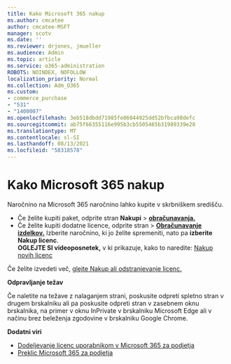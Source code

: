 ```yaml
---
title: Kako Microsoft 365 nakup
ms.author: cmcatee
author: cmcatee-MSFT
manager: scotv
ms.date: ''
ms.reviewer: drjones, jmueller
ms.audience: Admin
ms.topic: article
ms.service: o365-administration
ROBOTS: NOINDEX, NOFOLLOW
localization_priority: Normal
ms.collection: Adm_O365
ms.custom:
- commerce_purchase
- "531"
- "1400007"
ms.openlocfilehash: 3eb518dbdd71985fe06044925dd52bfbca98defc
ms.sourcegitcommit: ab75f66355116e995b3cb5505465b31989339e28
ms.translationtype: MT
ms.contentlocale: sl-SI
ms.lasthandoff: 08/13/2021
ms.locfileid: "58318578"
---
```

# <a name="how-to-make-a-microsoft-365-purchase"></a>Kako Microsoft 365 nakup

Naročnino na Microsoft 365 naročnino lahko kupite v skrbniškem središču.
  
- Če želite kupiti paket, odprite stran **Nakupi** \> **[obračunavanja.](https://go.microsoft.com/fwlink/p/?linkid=868433)**
- Če želite kupiti dodatne licence, odprite stran  \> **[Obračunavanje izdelkov.](https://go.microsoft.com/fwlink/p/?linkid=842054)** Izberite naročnino, ki jo želite spremeniti, nato pa **izberite Nakup licenc**.\
**OGLEJTE SI videoposnetek,** v ki prikazuje, kako to naredite: [Nakup novih licenc](https://go.microsoft.com/fwlink/p/?linkid=2154857)
  
Če želite izvedeti več, [glejte Nakup ali odstranjevanje licenc.](https://docs.microsoft.com/microsoft-365/commerce/licenses/buy-licenses)

**Odpravljanje težav**

Če naletite na težave z nalaganjem strani, poskusite odpreti spletno stran v drugem brskalniku ali pa poskusite odpreti stran v zasebnem oknu brskalnika, na primer v oknu InPrivate v brskalniku Microsoft Edge ali v načinu brez beleženja zgodovine v brskalniku Google Chrome.

**Dodatni viri**
  
- [Dodeljevanje licenc uporabnikom v Microsoft 365 za podjetja](https://docs.microsoft.com/microsoft-365/admin/add-users/add-users)
- [Preklic Microsoft 365 za podjetja](https://docs.microsoft.com/microsoft-365/commerce/subscriptions/cancel-your-subscription)
